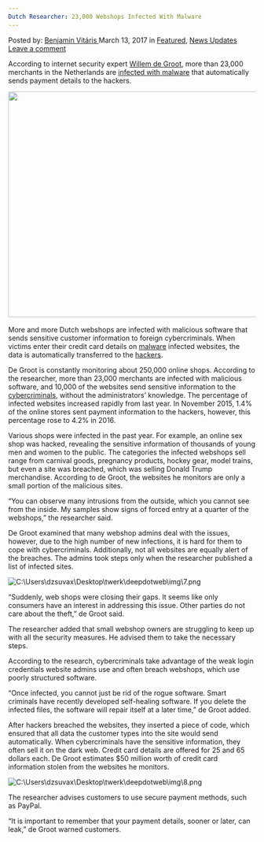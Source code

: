 ```yaml
---
Dutch Researcher: 23,000 Webshops Infected With Malware
---
```

<article class="post-listing post-18592 post type-post status-publish format-standard has-post-thumbnail hentry 
 tag-5121 tag-dutch tag-infected tag-malware tag-researcher tag-webshops">
<div class="post-inner">
<span>Posted by: <a href="https://www.deepdotweb.com/author/benjaminvi/" title="">Benjamin Vitáris </a></span>
<span>March 13, 2017</span>
<span>in <a href="https://www.deepdotweb.com/category/deepdot-news/" rel="category tag">Featured</a>, <a href="https://www.deepdotweb.com/category/news-updates/" rel="category tag">News Updates</a></span>
<span><a href="https://www.deepdotweb.com/2017/03/13/dutch-researcher-23000-webshops-infected-malware/#respond">Leave a comment</a></span>


<p>According to internet security expert <a href="https://twitter.com/gwillem">Willem de Groot</a>, more than 23,000 merchants in the Netherlands are <a href="http://www.ad.nl/digitaal/webwinkels-sturen-creditcardgegevens-door-naar-criminelen-br~af60c81b/">infected with malware</a> that automatically sends payment details to the hackers.</p>
<p><img class="aligncenter wp-image-18596" src="/imgs/2017/03/c-users-dzsuvax-desktop-twerk-deepdotweb-img-6-jp.jpeg" width="694" height="458" srcset="/imgs/2017/03/c-users-dzsuvax-desktop-twerk-deepdotweb-img-6-jp.jpeg 694w, /imgs/2017/03/c-users-dzsuvax-desktop-twerk-deepdotweb-img-6-jp-300x198.jpeg 300w" sizes="(max-width: 694px) 100vw, 694px"/></p>
<p>More and more Dutch webshops are infected with malicious software that sends sensitive customer information to foreign cybercriminals. When victims enter their credit card details on <a href="https://www.deepdotweb.com/tag/malware/">malware</a> infected websites, the data is automatically transferred to the <a href="https://www.deepdotweb.com/tag/hacker/">hackers</a>.</p>
<p><a id="post-18592-_gjdgxs"></a> De Groot is constantly monitoring about 250,000 online shops. According to the researcher, more than 23,000 merchants are infected with malicious software, and 10,000 of the websites send sensitive information to the <a href="https://www.deepdotweb.com/tag/cybercrime/">cybercriminals</a>, without the administrators’ knowledge. The percentage of infected websites increased rapidly from last year. In November 2015, 1.4% of the online stores sent payment information to the hackers, however, this percentage rose to 4.2% in 2016.</p>
<p>Various shops were infected in the past year. For example, an online sex shop was hacked, revealing the sensitive information of thousands of young men and women to the public. The categories the infected webshops sell range from carnival goods, pregnancy products, hockey gear, model trains, but even a site was breached, which was selling Donald Trump merchandise. According to de Groot, the websites he monitors are only a small portion of the malicious sites.</p>
<p>“You can observe many intrusions from the outside, which you cannot see from the inside. My samples show signs of forced entry at a quarter of the webshops,” the researcher said.</p>
<p>De Groot examined that many webshop admins deal with the issues, however, due to the high number of new infections, it is hard for them to cope with cybercriminals. Additionally, not all websites are equally alert of the breaches. The admins took steps only when the researcher published a list of infected sites.</p>
<p><img class="wp-image-18597 aligncenter" src="/imgs/2017/03/c-users-dzsuvax-desktop-twerk-deepdotweb-img-7-pn.png" alt="C:\Users\dzsuvax\Desktop\twerk\deepdotweb\img\7.png" srcset="/imgs/2017/03/c-users-dzsuvax-desktop-twerk-deepdotweb-img-7-pn.png 694w, /imgs/2017/03/c-users-dzsuvax-desktop-twerk-deepdotweb-img-7-pn-300x178.png 300w" sizes="(max-width: 694px) 100vw, 694px"/></p>
<p>“Suddenly, web shops were closing their gaps. It seems like only consumers have an interest in addressing this issue. Other parties do not care about the theft,&#8221; de Groot said.</p>
<p>The researcher added that small webshop owners are struggling to keep up with all the security measures. He advised them to take the necessary steps.</p>
<p>According to the research, cybercriminals take advantage of the weak login credentials website admins use and often breach webshops, which use poorly structured software.</p>
<p>“Once infected, you cannot just be rid of the rogue software. Smart criminals have recently developed self-healing software. If you delete the infected files, the software will repair itself at a later time,” de Groot added.</p>
<p>After hackers breached the websites, they inserted a piece of code, which ensured that all data the customer types into the site would send automatically. When cybercriminals have the sensitive information, they often sell it on the dark web. Credit card details are offered for 25 and 65 dollars each. De Groot estimates $50 million worth of credit card information stolen from the websites he monitors.</p>
<p><img class="wp-image-18598 aligncenter" src="/imgs/2017/03/c-users-dzsuvax-desktop-twerk-deepdotweb-img-8-pn.png" alt="C:\Users\dzsuvax\Desktop\twerk\deepdotweb\img\8.png" srcset="/imgs/2017/03/c-users-dzsuvax-desktop-twerk-deepdotweb-img-8-pn.png 534w, /imgs/2017/03/c-users-dzsuvax-desktop-twerk-deepdotweb-img-8-pn-300x269.png 300w" sizes="(max-width: 534px) 100vw, 534px"/></p>
<p>The researcher advises customers to use secure payment methods, such as PayPal.</p>
<p>“It is important to remember that your payment details, sooner or later, can leak,” de Groot warned customers.</p>
</div>
<span style="display:none"><a href="https://www.deepdotweb.com/tag/23000/" rel="tag">23000</a> <a href="https://www.deepdotweb.com/tag/dutch/" rel="tag">dutch</a> <a href="https://www.deepdotweb.com/tag/infected/" rel="tag">infected</a> <a href="https://www.deepdotweb.com/tag/malware/" rel="tag">malware</a> <a href="https://www.deepdotweb.com/tag/researcher/" rel="tag">researcher</a> <a href="https://www.deepdotweb.com/tag/webshops/" rel="tag">webshops</a></span> <span style="display:none" class="updated">2017-03-13</span>
<div style="display:none" class="vcard author" itemprop="author" itemscope itemtype="http://schema.org/Person"><strong class="fn" itemprop="name"><a href="https://www.deepdotweb.com/author/benjaminvi/" title="Posts by Benjamin Vitáris" rel="author">Benjamin Vitáris</a></strong></div>
</div>
</article>

